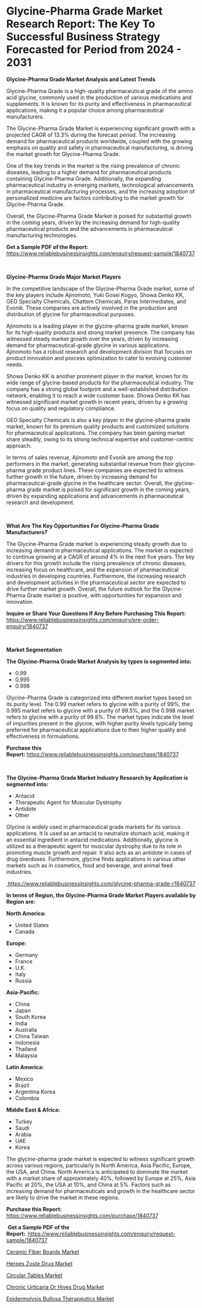 <p><h1>Glycine-Pharma Grade Market Research Report: The Key To Successful Business Strategy Forecasted for Period from 2024 - 2031</h1></p><p><strong>Glycine-Pharma Grade Market Analysis and Latest Trends</strong></p>
<p><p>Glycine-Pharma Grade is a high-quality pharmaceutical grade of the amino acid glycine, commonly used in the production of various medications and supplements. It is known for its purity and effectiveness in pharmaceutical applications, making it a popular choice among pharmaceutical manufacturers.</p><p>The Glycine-Pharma Grade Market is experiencing significant growth with a projected CAGR of 13.3% during the forecast period. The increasing demand for pharmaceutical products worldwide, coupled with the growing emphasis on quality and safety in pharmaceutical manufacturing, is driving the market growth for Glycine-Pharma Grade. </p><p>One of the key trends in the market is the rising prevalence of chronic diseases, leading to a higher demand for pharmaceutical products containing Glycine-Pharma Grade. Additionally, the expanding pharmaceutical industry in emerging markets, technological advancements in pharmaceutical manufacturing processes, and the increasing adoption of personalized medicine are factors contributing to the market growth for Glycine-Pharma Grade.</p><p>Overall, the Glycine-Pharma Grade Market is poised for substantial growth in the coming years, driven by the increasing demand for high-quality pharmaceutical products and the advancements in pharmaceutical manufacturing technologies.</p></p>
<p><strong>Get a Sample PDF of the Report:&nbsp;</strong> <a href="https://www.reliablebusinessinsights.com/enquiry/request-sample/1840737">https://www.reliablebusinessinsights.com/enquiry/request-sample/1840737</a></p>
<p>&nbsp;</p>
<p><strong>Glycine-Pharma Grade Major Market Players</strong></p>
<p><p>In the competitive landscape of the Glycine-Pharma Grade market, some of the key players include Ajinomoto, Yuki Gosei Kogyo, Showa Denko KK, GEO Specialty Chemicals, Chattem Chemicals, Paras Intermediates, and Evonik. These companies are actively involved in the production and distribution of glycine for pharmaceutical purposes.</p><p>Ajinomoto is a leading player in the glycine-pharma grade market, known for its high-quality products and strong market presence. The company has witnessed steady market growth over the years, driven by increasing demand for pharmaceutical-grade glycine in various applications. Ajinomoto has a robust research and development division that focuses on product innovation and process optimization to cater to evolving customer needs.</p><p>Showa Denko KK is another prominent player in the market, known for its wide range of glycine-based products for the pharmaceutical industry. The company has a strong global footprint and a well-established distribution network, enabling it to reach a wide customer base. Showa Denko KK has witnessed significant market growth in recent years, driven by a growing focus on quality and regulatory compliance.</p><p>GEO Specialty Chemicals is also a key player in the glycine-pharma grade market, known for its premium quality products and customized solutions for pharmaceutical applications. The company has been gaining market share steadily, owing to its strong technical expertise and customer-centric approach.</p><p>In terms of sales revenue, Ajinomoto and Evonik are among the top performers in the market, generating substantial revenue from their glycine-pharma grade product lines. These companies are expected to witness further growth in the future, driven by increasing demand for pharmaceutical-grade glycine in the healthcare sector. Overall, the glycine-pharma grade market is poised for significant growth in the coming years, driven by expanding applications and advancements in pharmaceutical research and development.</p></p>
<p>&nbsp;</p>
<p><strong>What Are The Key Opportunities For Glycine-Pharma Grade Manufacturers?</strong></p>
<p><p>The Glycine-Pharma Grade market is experiencing steady growth due to increasing demand in pharmaceutical applications. The market is expected to continue growing at a CAGR of around 4% in the next five years. The key drivers for this growth include the rising prevalence of chronic diseases, increasing focus on healthcare, and the expansion of pharmaceutical industries in developing countries. Furthermore, the increasing research and development activities in the pharmaceutical sector are expected to drive further market growth. Overall, the future outlook for the Glycine-Pharma Grade market is positive, with opportunities for expansion and innovation.</p></p>
<p><strong>Inquire or Share Your Questions If Any Before Purchasing This Report:</strong> <a href="https://www.reliablebusinessinsights.com/enquiry/pre-order-enquiry/1840737">https://www.reliablebusinessinsights.com/enquiry/pre-order-enquiry/1840737</a></p>
<p>&nbsp;</p>
<p><strong>Market Segmentation</strong></p>
<p><strong>The Glycine-Pharma Grade Market Analysis by types is segmented into:</strong></p>
<p><ul><li>0.99</li><li>0.995</li><li>0.998</li></ul></p>
<p><p>Glycine-Pharma Grade is categorized into different market types based on its purity level. The 0.99 market refers to glycine with a purity of 99%, the 0.995 market refers to glycine with a purity of 99.5%, and the 0.998 market refers to glycine with a purity of 99.8%. The market types indicate the level of impurities present in the glycine, with higher purity levels typically being preferred for pharmaceutical applications due to their higher quality and effectiveness in formulations.</p></p>
<p><strong>Purchase this Report:&nbsp;</strong><a href="https://www.reliablebusinessinsights.com/purchase/1840737">https://www.reliablebusinessinsights.com/purchase/1840737</a></p>
<p>&nbsp;</p>
<p><strong>The Glycine-Pharma Grade Market Industry Research by Application is segmented into:</strong></p>
<p><ul><li>Antacid</li><li>Therapeutic Agent for Muscular Dystrophy</li><li>Antidote</li><li>Other</li></ul></p>
<p><p>Glycine is widely used in pharmaceutical grade markets for its various applications. It is used as an antacid to neutralize stomach acid, making it an essential ingredient in antacid medications. Additionally, glycine is utilized as a therapeutic agent for muscular dystrophy due to its role in promoting muscle growth and repair. It also acts as an antidote in cases of drug overdoses. Furthermore, glycine finds applications in various other markets such as in cosmetics, food and beverage, and animal feed industries.</p></p>
<p><a href="https://www.reliablebusinessinsights.com/glycine-pharma-grade-r1840737">&nbsp;https://www.reliablebusinessinsights.com/glycine-pharma-grade-r1840737</a></p>
<p><strong>In terms of Region, the Glycine-Pharma Grade Market Players available by Region are:</strong></p>
<p>
    <p> <strong> North America: </strong>
        <ul>
            <li>United States</li>
            <li>Canada</li>
        </ul>
        </p> 
    <p> <strong> Europe: </strong>
        <ul>
            <li>Germany</li>
            <li>France</li>
            <li>U.K.</li>
            <li>Italy</li>
            <li>Russia</li>
        </ul>
        </p> 
    <p> <strong> Asia-Pacific: </strong>
        <ul>
            <li>China</li>
            <li>Japan</li>
            <li>South Korea</li>
            <li>India</li>
            <li>Australia</li>
            <li>China Taiwan</li>
            <li>Indonesia</li>
            <li>Thailand</li>
            <li>Malaysia</li>
        </ul>
        </p> 
    <p> <strong> Latin America: </strong>
        <ul>
            <li>Mexico</li>
            <li>Brazil</li>
            <li>Argentina Korea</li>
            <li>Colombia</li>
        </ul>
        </p> 
    <p> <strong> Middle East & Africa: </strong>
        <ul>
            <li>Turkey</li>
            <li>Saudi</li>
            <li>Arabia</li>
            <li>UAE</li>
            <li>Korea</li>
        </ul>
    </p>
    </p>
<p><p>The glycine-pharma grade market is expected to witness significant growth across various regions, particularly in North America, Asia Pacific, Europe, the USA, and China. North America is anticipated to dominate the market with a market share of approximately 40%, followed by Europe at 25%, Asia Pacific at 20%, the USA at 10%, and China at 5%. Factors such as increasing demand for pharmaceuticals and growth in the healthcare sector are likely to drive the market in these regions.</p></p>
<p><strong>Purchase this Report: </strong><a href="https://www.reliablebusinessinsights.com/purchase/1840737">https://www.reliablebusinessinsights.com/purchase/1840737</a></p>
<p>&nbsp;<strong>Get a Sample PDF of the Report:&nbsp;&nbsp;</strong><a href="https://www.reliablebusinessinsights.com/enquiry/request-sample/1840737">https://www.reliablebusinessinsights.com/enquiry/request-sample/1840737</a></p>
<p><strong></strong></p>
<p><p><a href="https://www.linkedin.com/pulse/ceramic-fiber-boards-market-investigation-industry-evolution-nko6f?trackingId=cwnJpJBvQNS50m6yasSCRQ%3D%3D">Ceramic Fiber Boards Market</a></p><p><a href="https://github.com/angelajermaine/Market-Research-Report-List-4/blob/main/herpes-zoste-drug-market.md">Herpes Zoste Drug Market</a></p><p><a href="https://www.linkedin.com/pulse/circular-tables-market-size-share-analysis-growth-ebk1c?trackingId=nrvgFkpGTA69VzVg1qpyNg%3D%3D">Circular Tables Market</a></p><p><a href="https://github.com/provorikovar/Market-Research-Report-List-5/blob/main/chronic-urticaria-or-hives-drug-market.md">Chronic Urticaria Or Hives Drug Market</a></p><p><a href="https://github.com/CliffMedina6/Market-Research-Report-List-6/blob/main/epidermolysis-bullosa-therapeutics-market.md">Epidermolysis Bullosa Therapeutics Market</a></p></p>